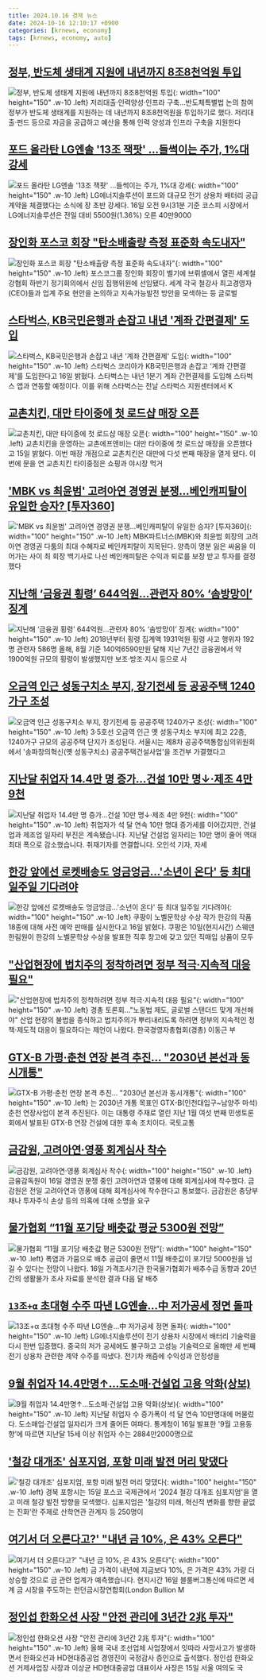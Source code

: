 ```yaml
---
title: 2024.10.16 경제 뉴스
date: 2024-10-16 12:10:17 +0900
categories: [krnews, economy]
tags: [krnews, economy, auto]
---
```

## [정부, 반도체 생태계 지원에 내년까지 8조8천억원 투입](https://n.news.naver.com/mnews/article/001/0014985749)

![정부, 반도체 생태계 지원에 내년까지 8조8천억원 투입](https://mimgnews.pstatic.net/image/origin/001/2024/10/16/14985749.jpg?type=nf220_150){: width="100" height="150" .w-10 .left}
저리대출·인력양성·인프라 구축…반도체특별법 논의 참여 정부가 반도체 생태계를 지원하는 데 내년까지 8조8천억원을 투입하기로 했다. 저리대출·펀드 등으로 자금을 공급하고 예산을 통해 인력 양성과 인프라 구축을 지원한다

## [포드 올라탄 LG엔솔 '13조 잭팟' …들썩이는 주가, 1%대 강세](https://n.news.naver.com/mnews/article/008/0005101187)

![포드 올라탄 LG엔솔 '13조 잭팟' …들썩이는 주가, 1%대 강세](https://mimgnews.pstatic.net/image/origin/008/2024/10/16/5101187.jpg?type=nf220_150){: width="100" height="150" .w-10 .left}
LG에너지솔루션이 포드와 대규모 전기 상용차 배터리 공급 계약을 체결했다는 소식에 장 초반 강세다. 16일 오전 9시31분 기준 코스피 시장에서 LG에너지솔루션은 전일 대비 5500원(1.36%) 오른 40만9000

## [장인화 포스코 회장 "탄소배출량 측정 표준화 속도내자"](https://n.news.naver.com/mnews/article/092/0002348722)

![장인화 포스코 회장 "탄소배출량 측정 표준화 속도내자"](https://mimgnews.pstatic.net/image/origin/092/2024/10/16/2348722.jpg?type=nf220_150){: width="100" height="150" .w-10 .left}
포스코그룹 장인화 회장이 벨기에 브뤼셀에서 열린 세계철강협회 하반기 정기회의에서 신임 집행위원에 선임됐다. 세계 각국 철강사 최고경영자(CEO)들과 업계 주요 현안을 논의하고 지속가능발전 방안을 모색하는 등 글로벌

## [스타벅스, KB국민은행과 손잡고 내년 '계좌 간편결제' 도입](https://n.news.naver.com/mnews/article/079/0003948210)

![스타벅스, KB국민은행과 손잡고 내년 '계좌 간편결제' 도입](https://mimgnews.pstatic.net/image/origin/079/2024/10/16/3948210.jpg?type=nf220_150){: width="100" height="150" .w-10 .left}
스타벅스 코리아가 KB국민은행과 손잡고 '계좌 간편결제'를 도입한다고 16일 밝혔다. 스타벅스는 내년 1분기 계좌 간편결제를 도입해 스타벅스 앱과 연동할 예정이다. 이를 위해 스타벅스는 전날 스타벅스 지원센터에서 K

## [교촌치킨, 대만 타이중에 첫 로드샵 매장 오픈](https://n.news.naver.com/mnews/article/029/0002908644)

![교촌치킨, 대만 타이중에 첫 로드샵 매장 오픈](https://mimgnews.pstatic.net/image/origin/029/2024/10/15/2908644.jpg?type=nf220_150){: width="100" height="150" .w-10 .left}
교촌치킨을 운영하는 교촌에프앤비는 대만 타이중에 첫 로드샵 매장을 오픈했다고 15일 밝혔다. 이번 매장 개점으로 교촌치킨은 대만에 다섯 번째 매장을 열게 됐다. 이번에 문을 연 교촌치킨 타이중점은 쇼핑과 야시장 먹거

## ['MBK vs 최윤범' 고려아연 경영권 분쟁…베인캐피탈이 유일한 승자? [투자360]](https://n.news.naver.com/mnews/article/016/0002374548)

!['MBK vs 최윤범' 고려아연 경영권 분쟁…베인캐피탈이 유일한 승자? [투자360]](https://mimgnews.pstatic.net/image/origin/016/2024/10/16/2374548.jpg?type=nf220_150){: width="100" height="150" .w-10 .left}
MBK파트너스(MBK)와 최윤범 회장의 고려아연 경영권 다툼의 최대 수혜자로 베인캐피탈이 지목된다. 양측이 명분 잃은 싸움을 이어가는 사이 최 회장 백기사로 나선 베인캐피탈은 수익과 퇴로를 보장 받고 투자를 결정했다

## [지난해 ‘금융권 횡령’ 644억원…관련자 80% ‘솜방망이’ 징계](https://n.news.naver.com/mnews/article/009/0005379921)

![지난해 ‘금융권 횡령’ 644억원…관련자 80% ‘솜방망이’ 징계](https://mimgnews.pstatic.net/image/origin/009/2024/10/16/5379921.jpg?type=nf220_150){: width="100" height="150" .w-10 .left}
2018년부터 횡령 집계액 1931억원 횡령 사고 행위자 192명 관련자 586명 올해, 8월 기준 140억6590만원 달해 지난 7년간 금융권에서 약 1900억원 규모의 횡령이 발생했지만 보조·방조·지시 등으로 사

## [오금역 인근 성동구치소 부지, 장기전세 등 공공주택 1240가구 조성](https://n.news.naver.com/mnews/article/277/0005484934)

![오금역 인근 성동구치소 부지, 장기전세 등 공공주택 1240가구 조성](https://mimgnews.pstatic.net/image/origin/277/2024/10/16/5484934.jpg?type=nf220_150){: width="100" height="150" .w-10 .left}
3·5호선 오금역 인근 옛 성동구치소 부지에 최고 22층, 1240가구 규모의 공공주택 단지가 조성된다. 서울시는 제8차 공공주택통합심의위원회에서 '송파창의혁신(옛 성동구치소) 공공주택건설사업'을 조건부 가결했다고

## [지난달 취업자 14.4만 명 증가...건설 10만 명↓·제조 4만 9천](https://n.news.naver.com/mnews/article/052/0002100239)

![지난달 취업자 14.4만 명 증가...건설 10만 명↓·제조 4만 9천](https://mimgnews.pstatic.net/image/origin/052/2024/10/16/2100239.jpg?type=nf220_150){: width="100" height="150" .w-10 .left}
취업자가 석 달 연속 10만 명대 증가세를 이어갔지만, 건설업과 제조업 일자리 부진은 계속됐습니다. 지난달 건설업 일자리는 10만 명이 줄어 역대 최대 폭으로 감소했습니다. 취재기자를 연결합니다. 오인석 기자, 자세

## [한강 앞에선 로켓배송도 엉금엉금…'소년이 온다' 등 최대 일주일 기다려야](https://n.news.naver.com/mnews/article/469/0000828074)

![한강 앞에선 로켓배송도 엉금엉금…'소년이 온다' 등 최대 일주일 기다려야](https://mimgnews.pstatic.net/image/origin/469/2024/10/16/828074.jpg?type=nf220_150){: width="100" height="150" .w-10 .left}
쿠팡이 노벨문학상 수상 작가 한강의 작품 18종에 대해 사전 예약 판매를 실시한다고 16일 밝혔다. 쿠팡은 10일(현지시간) 스웨덴 한림원이 한강의 노벨문학상 수상을 발표한 직후 창고에 갖고 있던 직매입 상품이 모두

## ["산업현장에 법치주의 정착하려면 정부 적극·지속적 대응 필요"](https://n.news.naver.com/mnews/article/001/0014986086)

!["산업현장에 법치주의 정착하려면 정부 적극·지속적 대응 필요"](https://mimgnews.pstatic.net/image/origin/001/2024/10/16/14986086.jpg?type=nf220_150){: width="100" height="150" .w-10 .left}
경총 토론회…"노동법 제도, 글로벌 스탠더드 맞게 개선해야" 산업 현장의 불법을 종식하고 법치주의가 뿌리내리도록 하려면 정부의 지속적인 정책·제도적 대응이 필요하다는 제언이 나왔다. 한국경영자총협회(경총) 이동근 부

## [GTX-B 가평·춘천 연장 본격 추진… "2030년 본선과 동시개통"](https://n.news.naver.com/mnews/article/654/0000090134)

![GTX-B 가평·춘천 연장 본격 추진… "2030년 본선과 동시개통"](https://mimgnews.pstatic.net/image/origin/654/2024/10/16/90134.jpg?type=nf220_150){: width="100" height="150" .w-10 .left}
는 2030년 개통 목표인 GTX-B(인천대입구~남양주 마석) 춘천 연장사업이 본격 추진된다. 이는 대통령 주재로 열린 지난 1월 여섯 번째 민생토론회에서 발표된 GTX-B 연장 건설에 대한 후속 조치이다. 국토교통

## [금감원, 고려아연·영풍 회계심사 착수](https://n.news.naver.com/mnews/article/277/0005484776)

![금감원, 고려아연·영풍 회계심사 착수](https://mimgnews.pstatic.net/image/origin/277/2024/10/16/5484776.jpg?type=nf220_150){: width="100" height="150" .w-10 .left}
금융감독원이 16일 경영권 분쟁 중인 고려아연과 영풍에 대해 회계심사에 착수했다. 금감원은 전일 고려아연과 영풍에 대해 회계심사에 착수한다고 통보했다. 금감원은 충당부채나 투자주식 손상 등의 의혹에 대해 소명을 요구

## [물가협회 “11월  포기당 배춧값  평균 5300원 전망”](https://n.news.naver.com/mnews/article/366/0001024491)

![물가협회 “11월  포기당 배춧값  평균 5300원 전망”](https://mimgnews.pstatic.net/image/origin/366/2024/10/16/1024491.jpg?type=nf220_150){: width="100" height="150" .w-10 .left}
폭염과 가뭄으로 배추 공급이 줄면서 11월 배춧값이 포기당 5000원을 넘길 수 있다는 전망이 나왔다. 16일 가격조사기관 한국물가협회가 배추수급 동향과 20년 간의 생활물가 조사 자료를 분석한 결과 다음 달 배추

## [`13조+α` 초대형 수주 따낸 LG엔솔…中 저가공세 정면 돌파](https://n.news.naver.com/mnews/article/029/0002908836)

![`13조+α` 초대형 수주 따낸 LG엔솔…中 저가공세 정면 돌파](https://mimgnews.pstatic.net/image/origin/029/2024/10/15/2908836.jpg?type=nf220_150){: width="100" height="150" .w-10 .left}
LG에너지솔루션이 전기 상용차 시장에서 배터리 기술력을 다시 한번 입증했다. 중국의 저가 공세에도 불구하고 고성능 기술력으로 올해만 세 번째 전기 상용차 관련한 계약 수주를 따냈다. 전기차 캐즘에 수익성과 안정성을

## [9월 취업자 14.4만명↑…도소매·건설업 고용 악화(상보)](https://n.news.naver.com/mnews/article/277/0005484811)

![9월 취업자 14.4만명↑…도소매·건설업 고용 악화(상보)](https://mimgnews.pstatic.net/image/origin/277/2024/10/16/5484811.jpg?type=nf220_150){: width="100" height="150" .w-10 .left}
지난달 취업자 수 증가폭이 석 달 연속 10만명대에 머물렀다. 도소매업·건설업 일자리가 크게 줄어든 여파다. 통계청이 16일 발표한 '9월 고용동향’에 따르면 지난달 15세 이상 취업자 수는 2884만2000명으로

## ['철강 대개조' 심포지엄, 포항 미래 발전 머리 맞댔다](https://n.news.naver.com/mnews/article/003/0012840754)

!['철강 대개조' 심포지엄, 포항 미래 발전 머리 맞댔다](https://mimgnews.pstatic.net/image/origin/003/2024/10/15/12840754.jpg?type=nf220_150){: width="100" height="150" .w-10 .left}
경북 포항시는 15일 포스코 국제관에서 '2024 철강 대개조 심포지엄'을 열고 미래 철강 발전 방향을 모색했다. 심포지엄은 '철강의 미래, 혁신적 변화를 향한 끝없는 진화’란 주제로 산학연관 관계자 등 250명이

## [여기서 더 오른다고?'  "내년 금 10%, 은 43% 오른다"](https://n.news.naver.com/mnews/article/374/0000406053)

![여기서 더 오른다고?'  "내년 금 10%, 은 43% 오른다"](https://mimgnews.pstatic.net/image/origin/374/2024/10/16/406053.jpg?type=nf220_150){: width="100" height="150" .w-10 .left}
금 가격이 내년에 지금보다 10%, 은 가격은 43% 가량 더 상승할 것으로 금 관련 업계가 예측했습니다. 현지시간 16일 블룸버그통신에 따르면 세계 금 시장을 주도하는 런던금시장연합회(London Bullion M

## [정인섭 한화오션 사장 "안전 관리에 3년간 2兆 투자"](https://n.news.naver.com/mnews/article/014/0005253845)

![정인섭 한화오션 사장 "안전 관리에 3년간 2兆 투자"](https://mimgnews.pstatic.net/image/origin/014/2024/10/15/5253845.jpg?type=nf220_150){: width="100" height="150" .w-10 .left}
올해 국내 조선업체 사업장에서 잇따라 사망사고가 발생하면서 한화오션과 HD현대중공업 경영진이 국정감사 증인으로 출석했다. 정인섭 한화오션 거제사업장 사장과 이상균 HD현대중공업 대표이사 사장은 15일 서울 여의도 국

